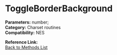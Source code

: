 # ToggleBorderBackground

**Parameters:** number;  
**Category:** Charset routines  
**Compatibility:** NES  

**Reference Link:**  
[Back to Methods List](../../SUMMARY.md)
